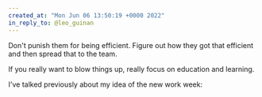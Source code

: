 ```yaml
---
created_at: "Mon Jun 06 13:50:19 +0000 2022"
in_reply_to: @leo_guinan
---
```


Don't punish them for being efficient. Figure out how they got that efficient and then spread that to the team.

If you really want to blow things up, really focus on education and learning. 

I've talked previously about my idea of the new work week: